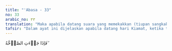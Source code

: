 ```yaml
---
title: "'Abasa - 33"
no: 33
arabic_no: ٣٣
translation: "Maka apabila datang suara yang memekakkan (tiupan sangkakala yang kedua),"
tafsir: "Dalam ayat ini dijelaskan apabila datang hari Kiamat, ketika terdengar suara yang sangat dahsyat yang memekakkan telinga, yaitu tiupan Malaikat Israfil yang kedua kalinya, maka pada hari tersebut terasa kesedihan dan penyesalan bagi seluruh orang-orang yang kafir. Dalam ayat berikutnya diperinci kedahsyatan hari Kiamat itu."
---
```


فَاِذَا جَاۤءَتِ الصَّاۤخَّةُ ۖ

